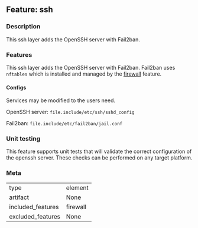 ## Feature: ssh
### Description
<website-feature>
This ssh layer adds the OpenSSH server with Fail2ban.
</website-feature>

### Features
This ssh layer adds the OpenSSH server with Fail2ban. Fail2ban uses `nftables` which is installed and managed by the [firewall](../firewall/) feature.

#### Configs
Services may be modified to the users need.

OpenSSH server: `file.include/etc/ssh/sshd_config`

Fail2ban: `file.include/etc/fail2ban/jail.conf`

### Unit testing
This feature supports unit tests that will validate the correct configuration of the openssh server. These checks can be performed on any target platform.

### Meta
|||
|---|---|
|type|element|
|artifact|None|
|included_features|firewall|
|excluded_features|None|
